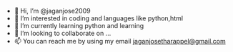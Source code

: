 - 👋 Hi, I’m @jaganjose2009
- 👀 I’m interested in coding and languages like python,html
- 🌱 I’m currently learning python and learning
- 💞️ I’m looking to collaborate on ...
- 📫 You can reach me by using my email jaganjosetharappel@gmail.com

<!---
jaganjose2009/jaganjose2009 is a ✨ special ✨ repository because its `README.md` (this file) appears on your GitHub profile.
You can click the Preview link to take a look at your changes.
--->
